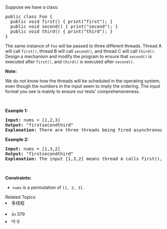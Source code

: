 <p>Suppose we have a class:</p>

<pre>
public class Foo {
  public void first() { print(&quot;first&quot;); }
  public void second() { print(&quot;second&quot;); }
  public void third() { print(&quot;third&quot;); }
}
</pre>

<p>The same instance of <code>Foo</code> will be passed to three different threads. Thread A will call <code>first()</code>, thread B will call <code>second()</code>, and thread C will call <code>third()</code>. Design a mechanism and modify the program to ensure that <code>second()</code> is executed after <code>first()</code>, and <code>third()</code> is executed after <code>second()</code>.</p>

<p><strong>Note:</strong></p>

<p>We do not know how the threads will be scheduled in the operating system, even though the numbers in the input seem to imply the ordering. The input format you see is mainly to ensure our tests&#39; comprehensiveness.</p>

<p>&nbsp;</p>
<p><strong>Example 1:</strong></p>

<pre>
<strong>Input:</strong> nums = [1,2,3]
<strong>Output:</strong> &quot;firstsecondthird&quot;
<strong>Explanation:</strong> There are three threads being fired asynchronously. The input [1,2,3] means thread A calls first(), thread B calls second(), and thread C calls third(). &quot;firstsecondthird&quot; is the correct output.
</pre>

<p><strong>Example 2:</strong></p>

<pre>
<strong>Input:</strong> nums = [1,3,2]
<strong>Output:</strong> &quot;firstsecondthird&quot;
<strong>Explanation:</strong> The input [1,3,2] means thread A calls first(), thread B calls third(), and thread C calls second(). &quot;firstsecondthird&quot; is the correct output.
</pre>

<p>&nbsp;</p>
<p><strong>Constraints:</strong></p>

<ul>
	<li><code>nums</code> is a permutation of <code>[1, 2, 3]</code>.</li>
</ul>
<div><div>Related Topics</div><div><li>多线程</li></div></div><br><div><li>👍 379</li><li>👎 0</li></div>
